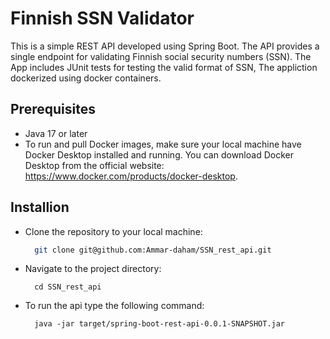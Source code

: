 # Finnish SSN Validator 
This is a simple REST API developed using Spring Boot. The API provides a single endpoint for validating Finnish social security numbers (SSN).
The App includes JUnit tests for testing the valid format of SSN, The appliction dockerized using docker containers.

## Prerequisites
* Java 17 or later
* To run and pull Docker images, make sure your local machine have Docker Desktop installed and running. You can download Docker Desktop from the official website: https://www.docker.com/products/docker-desktop.


## Installion
* Clone the repository to your local machine:
  ```bash
    git clone git@github.com:Ammar-daham/SSN_rest_api.git
  ```

* Navigate to the project directory:
  ```
    cd SSN_rest_api
  ```

* To run the api type the following command:
  ```
    java -jar target/spring-boot-rest-api-0.0.1-SNAPSHOT.jar
  ```
